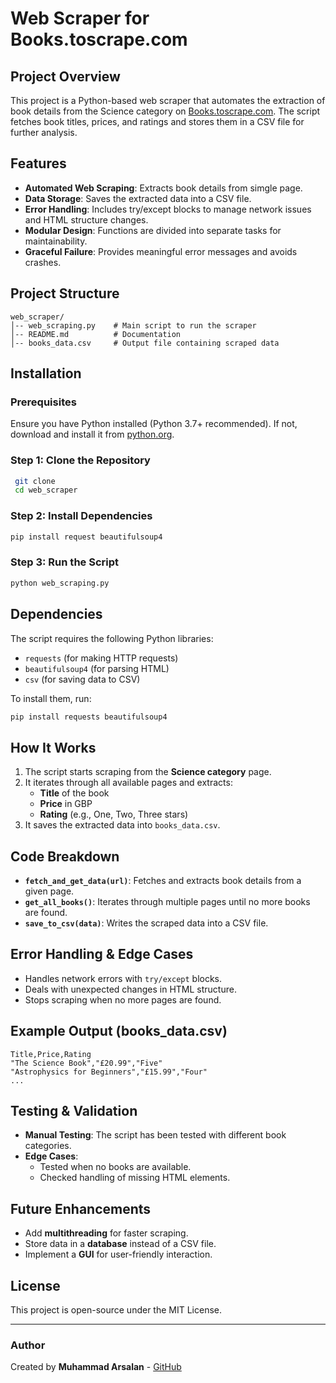 # Web Scraper for Books.toscrape.com

## Project Overview
This project is a Python-based web scraper that automates the extraction of book details from the Science category on [Books.toscrape.com](https://books.toscrape.com/). The script fetches book titles, prices, and ratings and stores them in a CSV file for further analysis.

## Features
- **Automated Web Scraping**: Extracts book details from simgle page.
- **Data Storage**: Saves the extracted data into a CSV file.
- **Error Handling**: Includes try/except blocks to manage network issues and HTML structure changes.
- **Modular Design**: Functions are divided into separate tasks for maintainability.
- **Graceful Failure**: Provides meaningful error messages and avoids crashes.

## Project Structure
```
web_scraper/
│-- web_scraping.py    # Main script to run the scraper
│-- README.md          # Documentation
│-- books_data.csv     # Output file containing scraped data
```

## Installation
### Prerequisites
Ensure you have Python installed (Python 3.7+ recommended). If not, download and install it from [python.org](https://www.python.org/downloads/).

### Step 1: Clone the Repository
```sh
 git clone
 cd web_scraper
```

### Step 2: Install Dependencies
```sh
pip install request beautifulsoup4
```

### Step 3: Run the Script
```sh
python web_scraping.py
```

## Dependencies
The script requires the following Python libraries:
- `requests` (for making HTTP requests)
- `beautifulsoup4` (for parsing HTML)
- `csv` (for saving data to CSV)

To install them, run:
```sh
pip install requests beautifulsoup4
```

## How It Works
1. The script starts scraping from the **Science category** page.
2. It iterates through all available pages and extracts:
   - **Title** of the book
   - **Price** in GBP
   - **Rating** (e.g., One, Two, Three stars)
3. It saves the extracted data into `books_data.csv`.

## Code Breakdown
- **`fetch_and_get_data(url)`**: Fetches and extracts book details from a given page.
- **`get_all_books()`**: Iterates through multiple pages until no more books are found.
- **`save_to_csv(data)`**: Writes the scraped data into a CSV file.

## Error Handling & Edge Cases
- Handles network errors with `try/except` blocks.
- Deals with unexpected changes in HTML structure.
- Stops scraping when no more pages are found.

## Example Output (books_data.csv)
```
Title,Price,Rating
"The Science Book","£20.99","Five"
"Astrophysics for Beginners","£15.99","Four"
...
```

## Testing & Validation
- **Manual Testing**: The script has been tested with different book categories.
- **Edge Cases**:
  - Tested when no books are available.
  - Checked handling of missing HTML elements.

## Future Enhancements
- Add **multithreading** for faster scraping.
- Store data in a **database** instead of a CSV file.
- Implement a **GUI** for user-friendly interaction.

## License
This project is open-source under the MIT License.

---
### Author
Created by **Muhammad Arsalan** - [GitHub](https://github.com/arsalan4work/)

